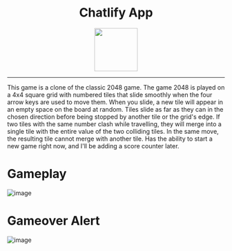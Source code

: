 <h1 align="center", href="https://ani2048.netlify.app/">Chatlify App</h1>
<p align="center">
   <a href="https://ani2048.netlify.app/"><img src="https://user-images.githubusercontent.com/87496634/127788428-6a121b95-9c13-4a98-aff9-82df0802829c.png" width="100"></img></a>
</p>


------
This game is a clone of the classic 2048 game. The game 2048 is played on a 4x4 square grid with numbered tiles that slide smoothly when the four arrow keys are used to move them. When you slide, a new tile will appear in an empty space on the board at random. Tiles slide as far as they can in the chosen direction before being stopped by another tile or the grid's edge. If two tiles with the same number clash while travelling, they will merge into a single tile with the entire value of the two colliding tiles. In the same move, the resulting tile cannot merge with another tile. Has the ability to start a new game right now, and I'll be adding a score counter later.


# Gameplay 
![image](https://user-images.githubusercontent.com/87496634/127792178-41dbe791-2f84-44ac-b690-39f36b4773d0.png)

# Gameover Alert
![image](https://user-images.githubusercontent.com/87496634/127792099-e70d3cfe-db10-4340-b6fd-6bf8185b35a9.png)


